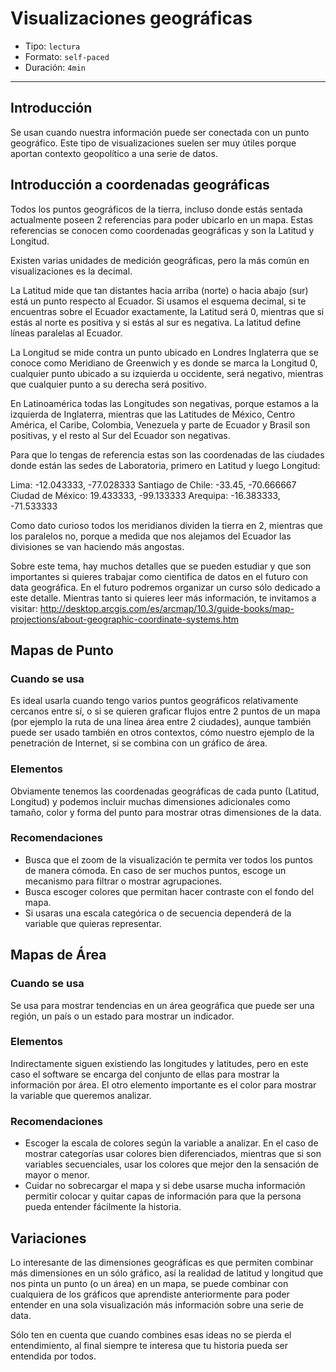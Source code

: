 # Visualizaciones geográficas

* Tipo: `lectura`
* Formato: `self-paced`
* Duración: `4min`

***

## Introducción

Se usan cuando nuestra información puede ser conectada con un punto geográfico.
Este tipo de visualizaciones suelen ser muy útiles porque aportan contexto
geopolítico a una serie de datos.

## Introducción a coordenadas geográficas

Todos los puntos geográficos de la tierra, incluso donde estás sentada
actualmente poseen 2 referencias para poder ubicarlo en un mapa. Estas
referencias se conocen como coordenadas geográficas y son la Latitud y Longitud.

Existen varias unidades de medición geográficas, pero la más común en
visualizaciones es la decimal.

La Latitud mide que tan distantes hacia arriba (norte) o hacia abajo (sur) está
un punto respecto al Ecuador. Si usamos el esquema decimal, si te encuentras
sobre el Ecuador exactamente, la Latitud será 0, mientras que si estás al norte
es positiva y si estás al sur es negativa. La latitud define líneas paralelas al
Ecuador.

La Longitud se mide contra un punto ubicado en Londres Inglaterra que se conoce
como Meridiano de Greenwich y es donde se marca la Longitud 0, cualquier punto
ubicado a su izquierda u occidente, será negativo, mientras que cualquier punto
a su derecha será positivo.

En Latinoamérica todas las Longitudes son negativas, porque estamos a la
izquierda de Inglaterra, mientras que las Latitudes de México, Centro América,
el Caribe, Colombia, Venezuela y parte de Ecuador y Brasil son positivas, y el
resto al Sur del Ecuador son negativas.

Para que lo tengas de referencia estas son las coordenadas de las ciudades donde
están las sedes de Laboratoria, primero en Latitud y luego Longitud:

Lima: -12.043333, -77.028333
Santiago de Chile: -33.45, -70.666667
Ciudad de México: 19.433333, -99.133333
Arequipa: -16.383333, -71.533333

Como dato curioso todos los meridianos dividen la tierra en 2, mientras que los
paralelos no, porque a medida que nos alejamos del Ecuador las divisiones se van
haciendo más angostas.

Sobre este tema, hay muchos detalles que se pueden estudiar y que son importantes
si quieres trabajar como cientifica de datos en el futuro con data geográfica.
En el futuro podremos organizar un curso sólo dedicado a este detalle. Mientras
tanto si quieres leer más información, te invitamos a visitar:
http://desktop.arcgis.com/es/arcmap/10.3/guide-books/map-projections/about-geographic-coordinate-systems.htm

## Mapas de Punto

### Cuando se usa

Es ideal usarla cuando tengo varios puntos geográficos relativamente cercanos
entre sí, o si se quieren graficar flujos entre 2 puntos de un mapa (por ejemplo
la ruta de una línea área entre 2 ciudades), aunque también puede ser usado
también en otros contextos, cómo nuestro ejemplo de la penetración de Internet,
si se combina con un gráfico de área.

### Elementos

Obviamente tenemos las coordenadas geográficas de cada punto (Latitud, Longitud)
y podemos incluir  muchas dimensiones adicionales como tamaño, color y forma del
punto para mostrar otras dimensiones de la data.

### Recomendaciones

* Busca que el zoom de la visualización te permita ver todos los puntos de manera
  cómoda. En caso de ser muchos puntos, escoge un mecanismo para filtrar o
  mostrar agrupaciones.
* Busca escoger colores que permitan hacer contraste con el fondo del mapa.
* Si usaras una escala categórica o de secuencia dependerá de la variable que
  quieras representar.

## Mapas de Área

### Cuando se usa

Se usa para mostrar tendencias en un área geográfica que puede ser una región,
un país o un estado para mostrar un indicador.

### Elementos

Indirectamente siguen existiendo las longitudes y latitudes, pero en este caso
el software se encarga del conjunto de ellas para mostrar la información por
área. El otro elemento importante es el color para mostrar la variable que
queremos analizar.

### Recomendaciones

* Escoger la escala de colores según la variable a analizar. En el caso de
  mostrar categorías usar colores bien diferenciados, mientras que si son
  variables secuenciales, usar los colores que mejor den la sensación de mayor o
  menor.
* Cuidar no sobrecargar el mapa y si debe usarse mucha información permitir
  colocar y quitar capas de información para que la persona pueda entender
  fácilmente la historia.


## Variaciones

Lo interesante de las dimensiones geográficas es que permiten combinar más
dimensiones en un sólo gráfico, así la realidad de latitud y longitud que nos
pinta un punto (o un área) en un mapa, se puede combinar con cualquiera de los
gráficos que aprendiste anteriormente para poder entender en una sola
visualización más información sobre una serie de data.

Sólo ten en cuenta que cuando combines esas ideas no se pierda el entendimiento,
al final siempre te interesa que tu historia pueda ser entendida por todos. 
